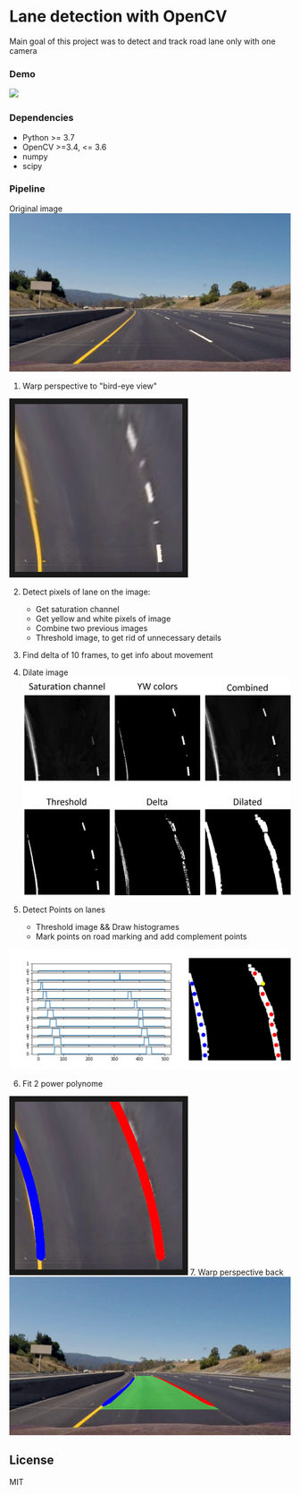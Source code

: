 # Lane detection with OpenCV
Main goal of this project was to detect and track road lane only with one camera
### Demo
<a href="http://www.youtube.com/watch?feature=player_embedded&v=Cr9Jy1n9ZdU
" target="_blank"><img src="http://img.youtube.com/vi/Cr9Jy1n9ZdU/0.jpg"/></a>
### Dependencies
* Python >= 3.7 
* OpenCV >=3.4, <= 3.6
* numpy
* scipy

### Pipeline

Original image
<img src="https://github.com/MarkiianAtUCU/LaneDetectionPure/blob/master/content/img_0.png"/>
1. Warp perspective to "bird-eye view"
<img src="https://github.com/MarkiianAtUCU/LaneDetection/blob/master/content/img_1.png" width="300" height="300" border="10" />


2. Detect pixels of lane on the image:
    * Get saturation channel
    * Get yellow and white pixels of image
    * Combine two previous images
    * Threshold image, to get rid of unnecessary details
3. Find delta of 10 frames, to get info about movement
4. Dilate image
    <img src="https://github.com/MarkiianAtUCU/LaneDetectionPure/blob/master/content/Step_2.png"/>

5. Detect Points on lanes
    * Threshold image && Draw histogrames
    * Mark points on road marking and add complement points

<img src="https://github.com/MarkiianAtUCU/LaneDetectionPure/blob/master/content/Step_3.png" />

6. Fit 2 power polynome
<img src="https://github.com/MarkiianAtUCU/LaneDetectionPure/blob/master/content/img_10.jpg" width="300" height="300" border="10" />
7. Warp perspective back
<img src="https://github.com/MarkiianAtUCU/LaneDetectionPure/blob/master/content/img_11.jpg"/>

License
----

MIT